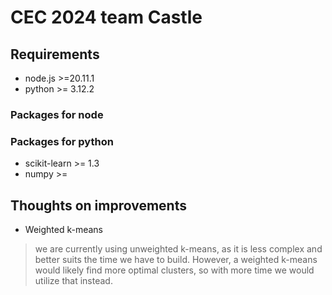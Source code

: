 # CEC 2024 team Castle

## Requirements
- node.js >=20.11.1
- python >= 3.12.2

### Packages for node

### Packages for python 
- scikit-learn >= 1.3
- numpy >=

## Thoughts on improvements
- Weighted k-means
> we are currently using unweighted k-means, as it is less complex and better suits the time we have to build. However, a weighted k-means would likely find more optimal clusters, so with more time we would utilize that instead.

